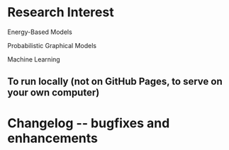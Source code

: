 
# Research Interest
Energy-Based Models

Probabilistic Graphical Models

Machine Learning


## To run locally (not on GitHub Pages, to serve on your own computer)



# Changelog -- bugfixes and enhancements
